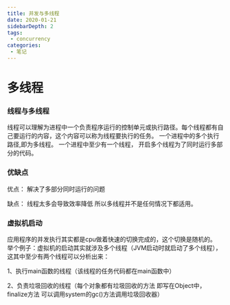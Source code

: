 ```yaml
---
title: 并发与多线程
date: 2020-01-21
sidebarDepth: 2
tags:
 - concurrency
categories:
 - 笔记
---
```


<!-- more -->
多线程
=============
### 线程与多线程
线程可以理解为进程中一个负责程序运行的控制单元或执行路径。每个线程都有自己要运行的内容，这个内容可以称为线程要执行的任务。
一个进程中的多个执行路径,即为多线程。
一个进程中至少有一个线程，
开启多个线程为了同时运行多部分的代码。

### 优缺点
优点：
解决了多部分同时运行的问题


缺点：
线程太多会导致效率降低
所以多线程并不是任何情况下都适用。
### 虚拟机启动
应用程序的并发执行其实都是cpu做着快速的切换完成的，这个切换是随机的。
举个例子：虚拟机的启动其实就涉及多个线程（JVM启动时就启动了多个线程），
这其中至少有两个线程可以分析出来：


1、执行main函数的线程（该线程的任务代码都在main函数中）


2、负责垃圾回收的线程（每个对象都有垃圾回收的方法 即写在Object中，finalize方法 可以调用system的gc()方法调用垃圾回收器）

